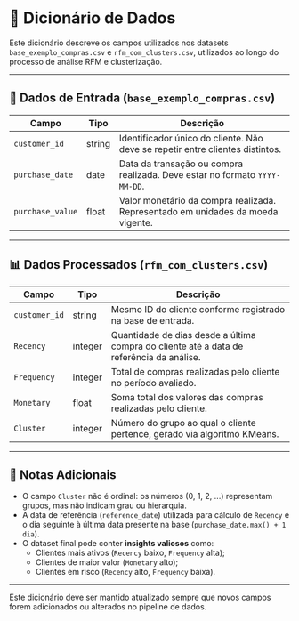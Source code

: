 # 📘 Dicionário de Dados

Este dicionário descreve os campos utilizados nos datasets `base_exemplo_compras.csv` e `rfm_com_clusters.csv`, utilizados ao longo do processo de análise RFM e clusterização.

---

## 🧾 Dados de Entrada (`base_exemplo_compras.csv`)

| Campo           | Tipo      | Descrição                                                                 |
|-----------------|-----------|---------------------------------------------------------------------------|
| `customer_id`   | string    | Identificador único do cliente. Não deve se repetir entre clientes distintos. |
| `purchase_date` | date      | Data da transação ou compra realizada. Deve estar no formato `YYYY-MM-DD`. |
| `purchase_value`| float     | Valor monetário da compra realizada. Representado em unidades da moeda vigente. |

---

## 📊 Dados Processados (`rfm_com_clusters.csv`)

| Campo         | Tipo    | Descrição                                                                 |
|---------------|---------|---------------------------------------------------------------------------|
| `customer_id` | string  | Mesmo ID do cliente conforme registrado na base de entrada.              |
| `Recency`     | integer | Quantidade de dias desde a última compra do cliente até a data de referência da análise. |
| `Frequency`   | integer | Total de compras realizadas pelo cliente no período avaliado.           |
| `Monetary`    | float   | Soma total dos valores das compras realizadas pelo cliente.              |
| `Cluster`     | integer | Número do grupo ao qual o cliente pertence, gerado via algoritmo KMeans. |

---

## 🔎 Notas Adicionais

- O campo `Cluster` não é ordinal: os números (0, 1, 2, ...) representam grupos, mas não indicam grau ou hierarquia.
- A data de referência (`reference_date`) utilizada para cálculo de `Recency` é o dia seguinte à última data presente na base (`purchase_date.max() + 1 dia`).
- O dataset final pode conter **insights valiosos** como:
  - Clientes mais ativos (`Recency` baixo, `Frequency` alta);
  - Clientes de maior valor (`Monetary` alto);
  - Clientes em risco (`Recency` alto, `Frequency` baixa).

---

Este dicionário deve ser mantido atualizado sempre que novos campos forem adicionados ou alterados no pipeline de dados.
